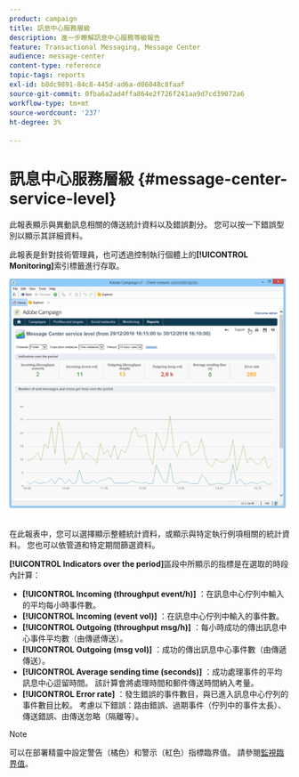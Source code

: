 ```yaml
---
product: campaign
title: 訊息中心服務層級
description: 進一步瞭解訊息中心服務等級報告
feature: Transactional Messaging, Message Center
audience: message-center
content-type: reference
topic-tags: reports
exl-id: b8dc9891-84c8-445d-ad6a-d06048c8faaf
source-git-commit: 0fba6a2ad4ffa864e2f726f241aa9d7cd39072a6
workflow-type: tm+mt
source-wordcount: '237'
ht-degree: 3%

---
```


# 訊息中心服務層級 {#message-center-service-level}



此報表顯示與異動訊息相關的傳送統計資料以及錯誤劃分。 您可以按一下錯誤型別以顯示其詳細資料。

此報表是針對技術管理員，也可透過控制執行個體上的&#x200B;**[!UICONTROL Monitoring]**&#x200B;索引標籤進行存取。

![](assets/mc_reports_1.png)

在此報表中，您可以選擇顯示整體統計資料，或顯示與特定執行例項相關的統計資料。 您也可以依管道和特定期間篩選資料。

**[!UICONTROL Indicators over the period]**&#x200B;區段中所顯示的指標是在選取的時段內計算：

* **[!UICONTROL Incoming (throughput event/h)]** ：在訊息中心佇列中輸入的平均每小時事件數。
* **[!UICONTROL Incoming (event vol)]** ：在訊息中心佇列中輸入的事件數。
* **[!UICONTROL Outgoing (throughput msg/h)]** ：每小時成功的傳出訊息中心事件平均數（由傳遞傳送）。
* **[!UICONTROL Outgoing (msg vol)]** ：成功的傳出訊息中心事件數（由傳遞傳送）。
* **[!UICONTROL Average sending time (seconds)]** ：成功處理事件的平均訊息中心逗留時間。 該計算會將處理時間和郵件傳送時間納入考量。
* **[!UICONTROL Error rate]** ：發生錯誤的事件數目，與已進入訊息中心佇列的事件數目比較。 考慮以下錯誤：路由錯誤、過期事件（佇列中的事件太長）、傳送錯誤、由傳送忽略（隔離等）。

>[!NOTE]
>
>可以在部署精靈中設定警告（橘色）和警示（紅色）指標臨界值。 請參閱[監視臨界值](../../message-center/using/additional-configurations.md#monitoring-thresholds)。
